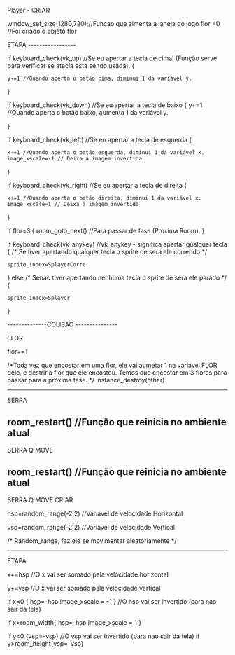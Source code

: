 Player - CRIAR

window_set_size(1280,720);//Funcao que almenta a janela do jogo
 flor =0 //Foi criado o objeto flor


ETAPA -----------------

if keyboard_check(vk_up) //Se eu apertar a tecla de cima! (Função serve para verificar se atecla esta sendo usada).
{ 
	
	y-=1 //Quando aperta o batão cima, diminui 1 da variável y.
}

if keyboard_check(vk_down) //Se eu apertar a tecla de baixo 
{ 
	y+=1 //Quando aperta o batão baixo, aumenta 1 da variável y.

}

if keyboard_check(vk_left) //Se eu apertar a tecla de esquerda
{ 

	x-=1 //Quando aperta o batão esquerda, diminui 1 da variável x.
	image_xscale=-1 // Deixa a imagem invertida
}

if keyboard_check(vk_right) //Se eu apertar a tecla de direita
{ 

	x+=1 //Quando aperta o batão direita, diminui 1 da variável x.
	image_xscale=1 // Deixa a imagem invertida
}


if flor=3 
{
room_goto_next() //Para passar de fase (Proxima Room).
}

if keyboard_check(vk_anykey) //vk_anykey - significa apertar qualquer tecla
{ /* Se tiver apertando qualquer tecla
	o sprite de sera ele correndo */
	
	sprite_index=SplayerCorre
} 
else /* Senao tiver apertando nenhuma tecla
	o sprite de sera ele parado */
{
	
	sprite_index=Splayer
}
	

--------------COLISAO ---------------


FLOR

flor+=1

/*Toda vez que encostar em uma flor, ele vai
aumetar 1 na variável FLOR dele, e destrir a flor que 
ele encostou. Temos que encostar em 3 flores para passar
para a próxima fase.
*/
instance_destroy(other)

--------------------------------------------------------------
SERRA

room_restart() //Função que reinicia no ambiente atual
----------------------------------------------------------------
SERRA Q MOVE

room_restart() //Função que reinicia no ambiente atual
--------------------------------------------------------------------

SERRA Q MOVE CRIAR

hsp=random_range(-2,2) //Variavel de velocidade Horizontal

vsp=random_range(-2,2) //Variavel de velocidade Vertical

/*
Random_range, faz ele se movimentar aleatoriamente
*/

__________________________________________________________________

ETAPA


x+=hsp //O x vai ser somado pala velocidade horizontal

y+=vsp //O x vai ser somado pala velocidade vertical

if x<0 {
hsp=-hsp
image_xscale = -1
} //O hsp vai ser invertido (para nao sair da tela)

if x>room_width{
hsp=-hsp
image_xscale = 1
}

if y<0 {vsp=-vsp} //O vsp vai ser invertido (para nao sair da tela)
if y>room_height{vsp=-vsp}
